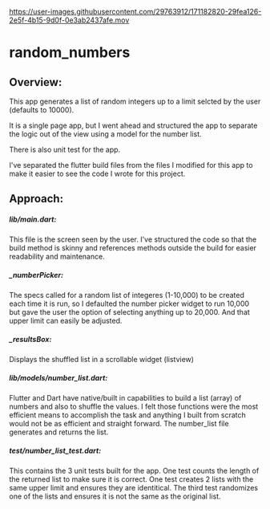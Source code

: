 

https://user-images.githubusercontent.com/29763912/171182820-29fea126-2e5f-4b15-9d0f-0e3ab2437afe.mov

# random_numbers

## Overview:

This app generates a list of random integers up to a limit selcted by the user (defaults to 10000).

It is a single page app, but I went ahead and structured the app to separate the logic out of the view using a model for the number list.

There is also unit test for the app.

I've separated the flutter build files from the files I modified for this app to make it easier to see the code I wrote for this project.

## Approach:

##### lib/main.dart:

This file is the screen seen by the user. I've structured the code so that the build method is skinny and references methods outside the build for easier readability and maintenance.

##### \_numberPicker:

The specs called for a random list of integeres (1-10,000) to be created each time it is run, so I defaulted the number picker widget to run 10,000 but gave the user the option of selecting anything up to 20,000. And that upper limit can easily be adjusted.

##### \_resultsBox:

Displays the shuffled list in a scrollable widget (listview)

##### lib/models/number_list.dart:

Flutter and Dart have native/built in capabilities to build a list (array) of numbers and also to shuffle the values. I felt those functions were the most efficient means to accomplish the task and anything I built from scratch would not be as efficient and straight forward. The number_list file generates and returns the list.

##### test/number_list_test.dart:

This contains the 3 unit tests built for the app. One test counts the length of the returned list to make sure it is correct. One test creates 2 lists with the same upper limit and ensures they are identitical. The third test randomizes one of the lists and ensures it is not the same as the original list.

